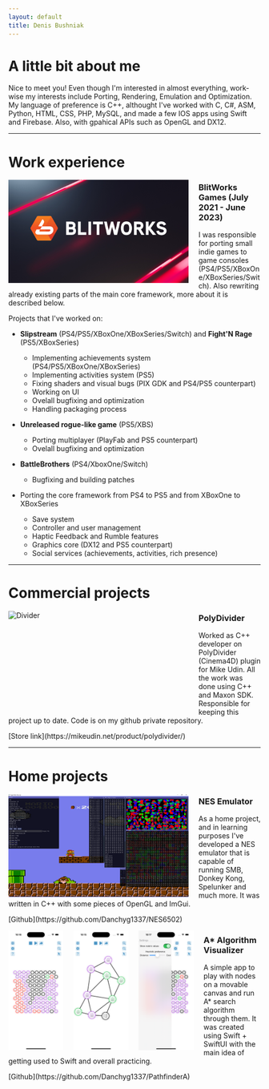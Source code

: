 ```yaml
---
layout: default
title: Denis Bushniak
---
```


# A little bit about me

Nice to meet you! Even though I'm interested in almost everything, work-wise my interests include Porting, Rendering, Emulation and Optimization. 
My language of preference is C++, althought I've worked with C, C#, ASM, Python, HTML, CSS, PHP, MySQL, and made a few IOS apps using Swift and Firebase. Also, with gpahical APIs such as OpenGL and DX12. 

* * *

# Work experience

<img src="./blitworks_00-1.jpg" alt="Blitworks" width="360" height="206" style="float:left; margin: 0px 20px 00px 00px;">
<p style="float:right">
<h3>BlitWorks Games (July 2021 - June 2023) </h3>

I was responsible for porting small indie games to game consoles (PS4/PS5/XBoxOne/XBoxSeries/Switch).
Also rewriting already existing parts of the main core framework, more about it is described below.

Projects that I've worked on:
</p>

- **Slipstream** (PS4/PS5/XBoxOne/XBoxSeries/Switch) and **Fight'N Rage** (PS5/XBoxSeries)
  - Implementing achievements system (PS4/PS5/XBoxOne/XBoxSeries)
  - Implementing activities system (PS5)
  - Fixing shaders and visual bugs (PIX GDK and PS4/PS5 counterpart)
  - Working on UI
  - Ovelall bugfixing and optimization
  - Handling packaging process
- **Unreleased rogue-like game** (PS5/XBS)
  - Porting multiplayer (PlayFab and PS5 counterpart)
  - Ovelall bugfixing and optimization
- **BattleBrothers** (PS4/XboxOne/Switch)
  - Bugfixing and building patches
 
- Porting the core framework from PS4 to PS5 and from XBoxOne to XBoxSeries
  - Save system
  - Controller and user management
  - Haptic Feedback and Rumble features
  - Graphics core (DX12 and PS5 counterpart)
  - Social services (achievements, activities, rich presence)

* * *

# Commercial projects

<a href="https://mikeudin.net/product/polydivider/"><img src="./polydivider.gif" alt="Divider" width="360" height="206" style="float:left; margin: 0px 20px 00px 00px;"></a>
<p style="float:right">
<h3>PolyDivider</h3>

Worked as C++ developer on PolyDivider (Cinema4D) plugin for Mike Udin.
All the work was done using C++ and Maxon SDK. 
Responsible for keeping this project up to date. Code is on my github
private repository.
</p>
[Store link](https://mikeudin.net/product/polydivider/)

* * *

# Home projects

<img src="./nes.png" alt="Nes" width="360" height="206" style="float:left; margin: 0px 20px 00px 00px;">
<p style="float:right">
<h3>NES Emulator</h3>
As a home project, and in learning purposes I've developed a NES emulator that is capable of running SMB, Donkey Kong, Spelunker and much more. 
It was written in C++ with some pieces of OpenGL and ImGui. 
</p>
[Github](https://github.com/Danchyg1337/NES6502)

<img src="./pathfinder.png" alt="Pathfinder" width="110" hspace="3" style="float:left; margin: 0px 20px 00px 00px;"/> <img src="./pathfinder2.png" alt="Pathfinder2" width="110" hspace="3" style="float:left; margin: 0px 20px 00px 00px;"/> <img src="./pathfinder3.png" alt="Pathfinder3" width="110" hspace="3" style="float:left; margin: 0px 20px 00px 00px;"/>
<p style="float:right">
<h3>A* Algorithm Visualizer</h3>
A simple app to play with nodes on a movable canvas and run A* search algorithm through them.
It was created using Swift + SwiftUI with the main idea of getting used to Swift and overall practicing.
</p>
[Github](https://github.com/Danchyg1337/PathfinderA)